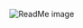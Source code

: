 ![ReadMe image](https://github.com/ST102478422/haw1-imad5112-assignmet2-ST10247842/assets/164240317/eb4f0041-7591-40de-b751-f618c98af8f0)
